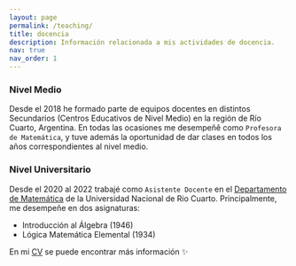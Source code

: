 ```yaml
---
layout: page
permalink: /teaching/
title: docencia
description: Información relacionada a mis actividades de docencia.
nav: true
nav_order: 1
---
```


### Nivel Medio

Desde el 2018 he formado parte de equipos docentes en distintos Secundarios (Centros Educativos de Nivel Medio) en la región de Río Cuarto, Argentina. En todas las ocasiones me desempeñê como `Profesora de Matemática`, y tuve además la oportunidad de dar clases en todos los años correspondientes al nivel medio. 

### Nivel Universitario

Desde el 2020 al 2022 trabajé como `Asistente Docente` en el [Departamento de Matemática](http://mat.exa.unrc.edu.ar/) de la Universidad Nacional de Rio Cuarto. Principalmente, me desempeñe en dos asignaturas:
  - Introducción al Álgebra (1946)
  - Lógica Matemática Elemental (1934)

 En mi [CV](/cv/) se puede encontrar más información :sparkles:
